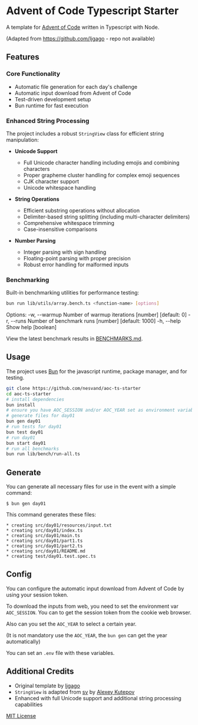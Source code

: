 # Advent of Code Typescript Starter

A template for [Advent of Code](https://adventofcode.com) written in Typescript with Node.

(Adapted from https://github.com/ljgago - repo not available)

## Features

### Core Functionality
- Automatic file generation for each day's challenge
- Automatic input download from Advent of Code
- Test-driven development setup
- Bun runtime for fast execution

### Enhanced String Processing
The project includes a robust `StringView` class for efficient string manipulation:

- **Unicode Support**
  - Full Unicode character handling including emojis and combining characters
  - Proper grapheme cluster handling for complex emoji sequences
  - CJK character support
  - Unicode whitespace handling

- **String Operations**
  - Efficient substring operations without allocation
  - Delimiter-based string splitting (including multi-character delimiters)
  - Comprehensive whitespace trimming
  - Case-insensitive comparisons

- **Number Parsing**
  - Integer parsing with sign handling
  - Floating-point parsing with proper precision
  - Robust error handling for malformed inputs

### Benchmarking
Built-in benchmarking utilities for performance testing:
```bash
bun run lib/utils/array.bench.ts <function-name> [options]
```

Options:
  -w, --warmup  Number of warmup iterations       [number] [default: 0]
  -r, --runs    Number of benchmark runs          [number] [default: 1000]
  -h, --help    Show help                         [boolean]

View the latest benchmark results in [BENCHMARKS.md](lib/bench/BENCHMARKS.md).

## Usage

The project uses [Bun](https://bun.sh) for the javascript runtime, package manager, and for testing.

```bash
git clone https://github.com/nesvand/aoc-ts-starter
cd aoc-ts-starter
# install dependencies
bun install
# ensure you have AOC_SESSION and/or AOC_YEAR set as environment variables accordingly
# generate files for day01
bun gen day01
# run tests for day01
bun test day01
# run day01
bun start day01
# run all benchmarks
bun run lib/bench/run-all.ts
```

## Generate

You can generate all necessary files for use in the event with a simple command:

    $ bun gen day01

This command generates these files:

    * creating src/day01/resources/input.txt
    * creating src/day01/index.ts
    * creating src/day01/main.ts
    * creating src/day01/part1.ts
    * creating src/day01/part2.ts
    * creating src/day01/README.md
    * creating test/day01.test.spec.ts

## Config

You can configure the automatic input download from Advent of Code by using your session token.

To download the inputs from web, you need to set the environment var `AOC_SESSION`.
You can to get the session token from the cookie web browser.

Also can you set the `AOC_YEAR` to select a certain year.

(It is not mandatory use the `AOC_YEAR`, the `bun gen` can get the year automatically)

You can set an `.env` file with these variables.

## Additional Credits

- Original template by [ljgago](https://github.com/ljgago)
- `StringView` is adapted from [sv](https://github.com/tsoding/sv) by [Alexey Kutepov](https://github.com/tsoding)
- Enhanced with full Unicode support and additional string processing capabilities

[MIT License](LICENSE)
